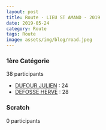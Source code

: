 ```yaml
---
layout: post
title: Route - LIEU ST AMAND - 2019
date: 2019-05-24
category: Route
tags: Route
image: assets/img/blog/road.jpeg
---
```


### 1ère Catégorie
38 participants
- [DUFOUR JULIEN](https://teamspecializedlille.github.io/coureurs/dufourjulien) : 24
- [DEFOSSE HERVE](https://teamspecializedlille.github.io/coureurs/defosseherve) : 28

### Scratch
0 participants
